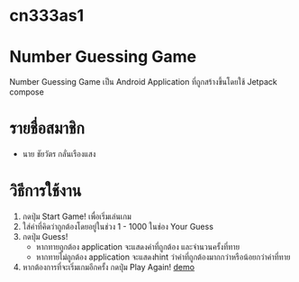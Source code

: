 # cn333as1
# Number Guessing Game
Number Guessing Game เป็น Android Application ที่ถูกสร้างขึ้นโดยใช้ Jetpack compose 
# รายชื่อสมาชิก
- นาย ชัยวัตร กลั่นเรืองแสง
# วิธีการใช้งาน
1. กดปุ่ม Start Game! เพื่อเริ่มเล่นเกม
2. ใส่ค่าที่คิดว่าถูกต้องโดยอยู่ในช่วง  1 - 1000 ในช่อง Your Guess
3. กดปุ่ม Guess!
    -   หากทายถูกต้อง application จะแสดงค่าที่ถูกต้อง และจำนวนครั้งที่ทาย
    -   หากทายไม่ถูกต้อง application จะแสดงhint ว่าค่าที่ถูกต้องมากกว่าหรือน้อยกว่าค่าที่ทาย
4. หากต้องการที่จะเริ่มเกมอีกครั้ง กดปุ่ม Play Again!
[demo](https://drive.google.com/file/d/1ib78XpbOBo3139tJ4LxXGZuoS8GI_g7a/view?usp=share_link)